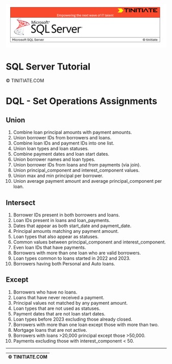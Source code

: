 ![SQL Server Tinitiate Image](../../../sqlserver-sql/sqlserver.png)

# SQL Server Tutorial

&copy; TINITIATE.COM

# DQL - Set Operations Assignments

## Union
1. Combine loan principal amounts with payment amounts.
2. Union borrower IDs from borrowers and loans.
3. Combine loan IDs and payment IDs into one list.
4. Union loan types and loan statuses.
5. Combine payment dates and loan start dates.
6. Union borrower names and loan types.
7. Union borrower IDs from loans and from payments (via join).
8. Union principal_component and interest_component values.
9. Union max and min principal per borrower.
10. Union average payment amount and average principal_component per loan.

## Intersect
1. Borrower IDs present in both borrowers and loans.
2. Loan IDs present in loans and loan_payments.
3. Dates that appear as both start_date and payment_date.
4. Principal amounts matching any payment amount.
5. Loan types that also appear as statuses.
6. Common values between principal_component and interest_component.
7. Even loan IDs that have payments.
8. Borrowers with more than one loan who are valid borrowers.
9. Loan types common to loans started in 2022 and 2023.
10. Borrowers having both Personal and Auto loans.

## Except
1. Borrowers who have no loans.
2. Loans that have never received a payment.
3. Principal values not matched by any payment amount.
4. Loan types that are not used as statuses.
5. Payment dates that are not loan start dates.
6. Loan types before 2023 excluding those already closed.
7. Borrowers with more than one loan except those with more than two.
8. Mortgage loans that are not active.
9. Borrowers with loans >20,000 principal except those >50,000.
10. Payments excluding those with interest_component < 50.

***
| &copy; TINITIATE.COM |
|----------------------|
